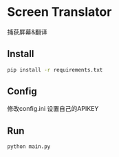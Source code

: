 # Screen Translator

捕获屏幕&翻译


## Install
``` bash
pip install -r requirements.txt
```

## Config
修改config.ini
设置自己的APIKEY

## Run

```
python main.py
```